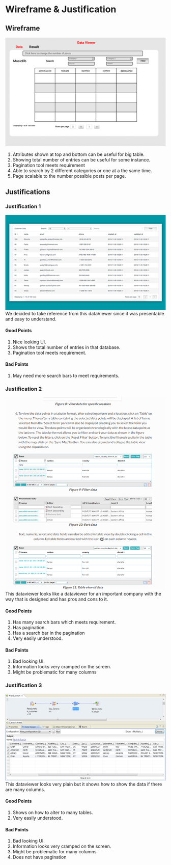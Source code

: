 # Wireframe & Justification



## Wireframe

![Justificaiton1](DataViewer/DataViewerbasic.png)

1. Attributes shown at top and bottom can be useful for big table.
2. Showing total number of entries can be useful for some instance.
3. Pagination tool meets requirement
4. Able to search by 2 different categories or one at a the same time.
5. Page scalable to the number possible posts per page.

## Justifications

### Justification 1

![Example1](DataViewer/dataviewer-example1.png)
We decided to take reference from this dataViewer since it was presentable and easy to understand.

#### Good Points

1. Nice looking UI.
2. Shows the total number of entries in that database.
3. Pagination tool meets requirement.

#### Bad Points

1. May need more search bars to meet requirements.

### Justification 2

![Example2](DataViewer/dataviewer-example2.png)
This dataviewer looks like a dataviewer for an important company with the way that is designed and has pros and cons to it.

#### Good Points

1. Has many search bars which meets requirement.
2. Has pagination.
3. Has a search bar in the pagination
4. Very easily understood.

#### Bad Points

1. Bad looking UI.
2. Information looks very cramped on the screen.
3. Might be problematic for many columns

### Justification 3

![Example2](DataViewer/dataviewer-example3.png)
This dataviewer looks very plain but it shows how to show the data if there are many columns.

#### Good Points

1. Shows on how to alter to many tables.
4. Very easily understood.

#### Bad Points

1. Bad looking UI.
2. Information looks very cramped on the screen.
3. Might be problematic for many columns
4. Does not have pagination